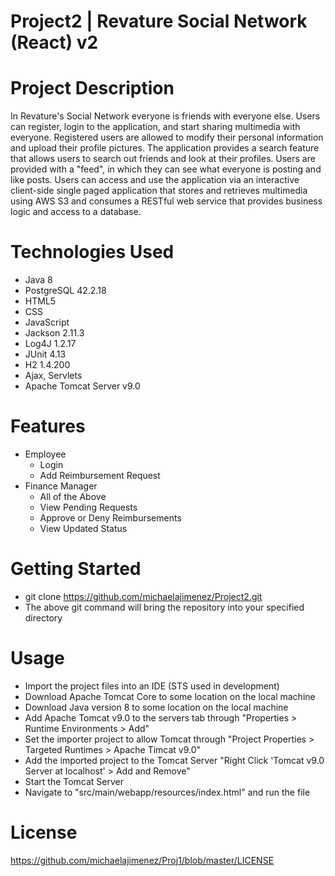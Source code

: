 # Project2 | Revature Social Network (React) v2

# Project Description
In Revature's Social Network everyone is friends with everyone else. Users can register, login to the application, and start sharing multimedia with everyone. Registered users are allowed to modify their personal information and upload their profile pictures. The application provides a search feature that allows users to search out friends and look at their profiles. Users are provided with a "feed", in which they can see what everyone is posting and like posts. Users can access and use the application via an interactive client-side single paged application that stores and retrieves multimedia using AWS S3 and consumes a RESTful web service that provides business logic and access to a database.

# Technologies Used
- Java 8
- PostgreSQL 42.2.18
- HTML5
- CSS
- JavaScript
- Jackson 2.11.3
- Log4J 1.2.17
- JUnit 4.13
- H2 1.4.200
- Ajax, Servlets
- Apache Tomcat Server v9.0

# Features
- Employee
  - Login
  - Add Reimbursement Request
- Finance Manager
  - All of the Above
  - View Pending Requests
  - Approve or Deny Reimbursements
  - View Updated Status

# Getting Started
- git clone <https://github.com/michaelajimenez/Project2.git>
- The above git command will bring the repository into your specified directory

# Usage
- Import the project files into an IDE (STS used in development)
- Download Apache Tomcat Core to some location on the local machine
- Download Java version 8 to some location on the local machine
- Add Apache Tomcat v9.0 to the servers tab through "Properties > Runtime Environments > Add"
- Set the importer project to allow Tomcat through "Project Properties > Targeted Runtimes > Apache Timcat v9.0"
- Add the imported project to the Tomcat Server "Right Click 'Tomcat v9.0 Server at localhost' > Add and Remove"
- Start the Tomcat Server
- Navigate to "src/main/webapp/resources/index.html" and run the file

# License
https://github.com/michaelajimenez/Proj1/blob/master/LICENSE

